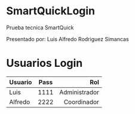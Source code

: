 # SmartQuickLogin

Prueba tecnica SmartQuick

Presentado por: Luis Alfredo Rodriguez Simancas

# Usuarios Login



| Usuario  |      Pass     |  Rol          |
|----------|:-------------:|--------------:|
| Luis     |  1111         | Administrador |
| Alfredo  |    2222       |  Coordinador  |

    
